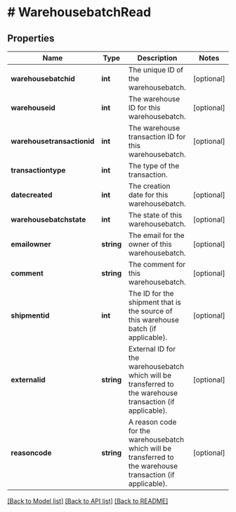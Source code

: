 # # WarehousebatchRead

## Properties

Name | Type | Description | Notes
------------ | ------------- | ------------- | -------------
**warehousebatchid** | **int** | The unique ID of the warehousebatch. | [optional]
**warehouseid** | **int** | The warehouse ID for this warehousebatch. | [optional]
**warehousetransactionid** | **int** | The warehouse transaction ID for this warehousebatch. | [optional]
**transactiontype** | **int** | The type of the transaction. |
**datecreated** | **int** | The creation date for this warehousebatch. | [optional]
**warehousebatchstate** | **int** | The state of this warehousebatch. | [optional]
**emailowner** | **string** | The email for the owner of this warehousebatch. | [optional]
**comment** | **string** | The comment for this warehousebatch. | [optional]
**shipmentid** | **int** | The ID for the shipment that is the source of this warehouse batch (if applicable). | [optional]
**externalid** | **string** | External ID for the warehousebatch which will be transferred to the warehouse transaction (if applicable). | [optional]
**reasoncode** | **string** | A reason code for the warehousebatch which will be transferred to the warehouse transaction (if applicable). | [optional]

[[Back to Model list]](../../README.md#models) [[Back to API list]](../../README.md#endpoints) [[Back to README]](../../README.md)

